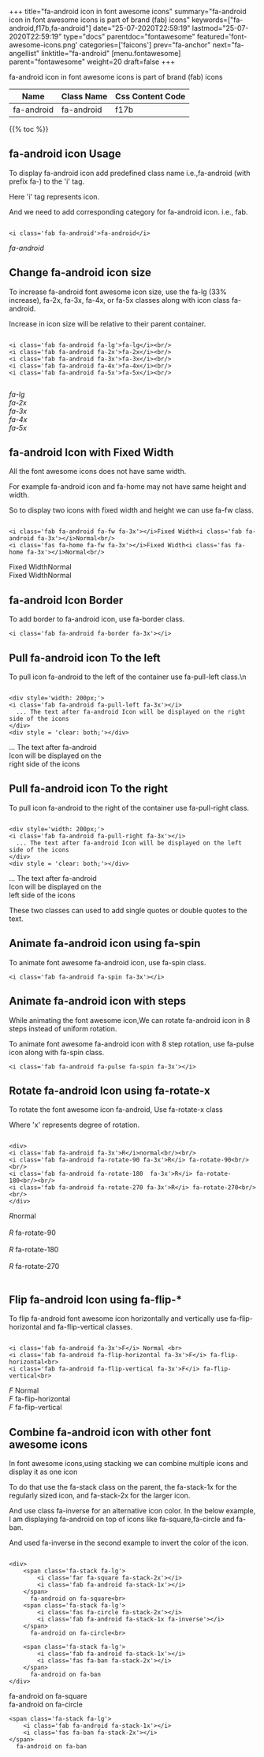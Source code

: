 +++
title="fa-android icon in font awesome icons"
summary="fa-android icon in font awesome icons is part of brand (fab) icons"
keywords=["fa-android,f17b,fa-android"]
date="25-07-2020T22:59:19"
lastmod="25-07-2020T22:59:19"
type="docs"
parentdoc="fontawesome"
featured='font-awesome-icons.png'
categories=['faicons']
prev="fa-anchor"
next="fa-angellist"
linktitle="fa-android"
[menu.fontawesome]
parent="fontawesome"
weight=20
draft=false
+++


fa-android icon in font awesome icons is part of brand (fab) icons

<div class='table-responsive'><table class='table'><thead><tr><th>Name</th><th>Class Name</th><th>Css Content Code</th></tr></thead><tbody><tr><td>fa-android</td><td>fa-android</td><td>f17b</td></tr></tbody></table></div>


{{% toc %}}


## fa-android icon Usage

To display fa-android icon add predefined class name i.e.,fa-android (with prefix fa-) to the 'i' tag.

Here 'i' tag represents icon.

And we need to add corresponding category for fa-android icon. i.e., fab.


```

<i class='fab fa-android'>fa-android</i>
```

<i class='fab fa-android'>fa-android</i>




## Change fa-android icon size
To increase fa-android font awesome icon size, use the fa-lg (33% increase), fa-2x, fa-3x, fa-4x, or fa-5x classes along with icon class fa-android.

Increase in icon size will be relative to their parent container. 

```

<i class='fab fa-android fa-lg'>fa-lg</i><br/>
<i class='fab fa-android fa-2x'>fa-2x</i><br/>
<i class='fab fa-android fa-3x'>fa-3x</i><br/>
<i class='fab fa-android fa-4x'>fa-4x</i><br/>
<i class='fab fa-android fa-5x'>fa-5x</i><br/>
            
```

<i class='fab fa-android fa-lg'>fa-lg</i><br/>
<i class='fab fa-android fa-2x'>fa-2x</i><br/>
<i class='fab fa-android fa-3x'>fa-3x</i><br/>
<i class='fab fa-android fa-4x'>fa-4x</i><br/>
<i class='fab fa-android fa-5x'>fa-5x</i><br/>
            



## fa-android Icon with Fixed Width 

All the font awesome icons does not have same width.

For example fa-android icon and fa-home may not have same height and width.

So to display two icons with fixed width and height we can use fa-fw class.


```

<i class='fab fa-android fa-fw fa-3x'></i>Fixed Width<i class='fab fa-android fa-3x'></i>Normal<br/>
<i class='fas fa-home fa-fw fa-3x'></i>Fixed Width<i class='fas fa-home fa-3x'></i>Normal<br/>
```

<i class='fab fa-android fa-fw fa-3x'></i>Fixed Width<i class='fab fa-android fa-3x'></i>Normal<br/>
<i class='fas fa-home fa-fw fa-3x'></i>Fixed Width<i class='fas fa-home fa-3x'></i>Normal<br/>



## fa-android Icon Border 

To add border to fa-android icon, use fa-border class.


```
<i class='fab fa-android fa-border fa-3x'></i>

```
<i class='fab fa-android fa-border fa-3x'></i>





## Pull fa-android icon To the left

To pull icon fa-android to the left of the container use fa-pull-left class.\n

```

<div style='width: 200px;'>
<i class='fab fa-android fa-pull-left fa-3x'></i>
  ... The text after fa-android Icon will be displayed on the right side of the icons
</div>
<div style = 'clear: both;'></div>
```

<div style='width: 200px;'>
<i class='fab fa-android fa-pull-left fa-3x'></i>
  ... The text after fa-android Icon will be displayed on the right side of the icons
</div>
<div style = 'clear: both;'></div>




## Pull fa-android icon To the right
To pull icon fa-android to the right of the container use fa-pull-right class.

```

<div style='width: 200px;'>
<i class='fab fa-android fa-pull-right fa-3x'></i>
  ... The text after fa-android Icon will be displayed on the left side of the icons
</div>
<div style = 'clear: both;'></div>
```

<div style='width: 200px;'>
<i class='fab fa-android fa-pull-right fa-3x'></i>
  ... The text after fa-android Icon will be displayed on the left side of the icons
</div>
<div style = 'clear: both;'></div>

These two classes can used to add single quotes or double quotes to the text.


## Animate fa-android icon using fa-spin
To animate font awesome fa-android icon, use fa-spin class.

```
<i class='fab fa-android fa-spin fa-3x'></i>
```
<i class='fab fa-android fa-spin fa-3x'></i>




## Animate fa-android icon with steps
While animating the font awesome icon,We can rotate fa-android icon in 8 steps instead of uniform rotation.

To animate font awesome fa-android icon with 8 step rotation, use fa-pulse icon along with fa-spin class.


```
<i class='fab fa-android fa-pulse fa-spin fa-3x'></i>

```
<i class='fab fa-android fa-pulse fa-spin fa-3x'></i>





## Rotate fa-android Icon using fa-rotate-x
To rotate the font awesome icon fa-android, Use fa-rotate-x class

Where 'x' represents degree of rotation.


```

<div>
<i class='fab fa-android fa-3x'>R</i>normal<br/><br/>
<i class='fab fa-android fa-rotate-90 fa-3x'>R</i> fa-rotate-90<br/><br/> 
<i class='fab fa-android fa-rotate-180  fa-3x'>R</i> fa-rotate-180<br/><br/> 
<i class='fab fa-android fa-rotate-270 fa-3x'>R</i> fa-rotate-270<br/><br/>
</div>
```

<div>
<i class='fab fa-android fa-3x'>R</i>normal<br/><br/>
<i class='fab fa-android fa-rotate-90 fa-3x'>R</i> fa-rotate-90<br/><br/> 
<i class='fab fa-android fa-rotate-180  fa-3x'>R</i> fa-rotate-180<br/><br/> 
<i class='fab fa-android fa-rotate-270 fa-3x'>R</i> fa-rotate-270<br/><br/>
</div>




## Flip fa-android Icon using fa-flip-*
To flip fa-android font awesome icon horizontally and vertically use fa-flip-horizontal and fa-flip-vertical classes. 

```

<i class='fab fa-android fa-3x'>F</i> Normal <br>
<i class='fab fa-android fa-flip-horizontal fa-3x'>F</i> fa-flip-horizontal<br>
<i class='fab fa-android fa-flip-vertical fa-3x'>F</i> fa-flip-vertical<br>
```

<i class='fab fa-android fa-3x'>F</i> Normal <br>
<i class='fab fa-android fa-flip-horizontal fa-3x'>F</i> fa-flip-horizontal<br>
<i class='fab fa-android fa-flip-vertical fa-3x'>F</i> fa-flip-vertical<br>




## Combine fa-android icon with other font awesome icons
In font awesome icons,using stacking we can combine multiple icons and display it as one icon 

To do that use the fa-stack class on the parent, the fa-stack-1x for the regularly sized icon, and fa-stack-2x for the larger icon.

And use class fa-inverse for an alternative icon color. 
In the below example, I am displaying fa-android on top of icons like fa-square,fa-circle and fa-ban.

And used fa-inverse in the second example to invert the color of the icon.

```

<div>
    <span class='fa-stack fa-lg'>
        <i class='far fa-square fa-stack-2x'></i>
        <i class='fab fa-android fa-stack-1x'></i>
    </span>
      fa-android on fa-square<br>
    <span class='fa-stack fa-lg'>
        <i class='fas fa-circle fa-stack-2x'></i>
        <i class='fab fa-android fa-stack-1x fa-inverse'></i>
    </span>
      fa-android on fa-circle<br>

    <span class='fa-stack fa-lg'>
        <i class='fab fa-android fa-stack-1x'></i>
        <i class='fas fa-ban fa-stack-2x'></i>
    </span>
      fa-android on fa-ban
</div>
```

<div>
    <span class='fa-stack fa-lg'>
        <i class='far fa-square fa-stack-2x'></i>
        <i class='fab fa-android fa-stack-1x'></i>
    </span>
      fa-android on fa-square<br>
    <span class='fa-stack fa-lg'>
        <i class='fas fa-circle fa-stack-2x'></i>
        <i class='fab fa-android fa-stack-1x fa-inverse'></i>
    </span>
      fa-android on fa-circle<br>

    <span class='fa-stack fa-lg'>
        <i class='fab fa-android fa-stack-1x'></i>
        <i class='fas fa-ban fa-stack-2x'></i>
    </span>
      fa-android on fa-ban
</div>






